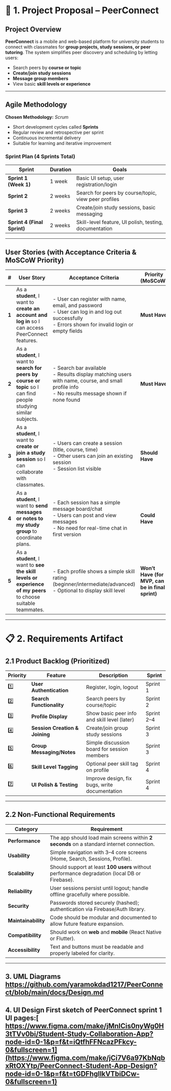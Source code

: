 # 📘 **1. Project Proposal – PeerConnect**

## **Project Overview**

**PeerConnect** is a mobile and web-based platform for university students to connect with classmates for **group projects, study sessions, or peer tutoring**.
The system simplifies peer discovery and scheduling by letting users:

* Search peers by **course or topic**
* **Create/join study sessions**
* **Message group members**
* View basic **skill levels or experience**



---

## **Agile Methodology**

**Chosen Methodology:** *Scrum*

* Short development cycles called **Sprints**
* Regular review and retrospective per sprint
* Continuous incremental delivery
* Suitable for learning and iterative improvement

### **Sprint Plan (4 Sprints Total)**

| Sprint                      | Duration | Goals                                                  |
| --------------------------- | -------- | ------------------------------------------------------ |
| **Sprint 1 (Week 1)**       | 1 week   | Basic UI setup, user registration/login                |
| **Sprint 2**                | 2 weeks  | Search for peers by course/topic, view peer profiles   |
| **Sprint 3**                | 2 weeks  | Create/join study sessions, basic messaging            |
| **Sprint 4 (Final Sprint)** | 2 weeks  | Skill-level feature, UI polish, testing, documentation |

---

## **User Stories (with Acceptance Criteria & MoSCoW Priority)**

| #     | User Story                                                                                                          | Acceptance Criteria                                                                                                                                  | Priority (MoSCoW)                                |
| ----- | ------------------------------------------------------------------------------------------------------------------- | ---------------------------------------------------------------------------------------------------------------------------------------------------- | ------------------------------------------------ |
| **1** | As a **student**, I want to **create an account and log in** so I can access PeerConnect features.                  | - User can register with name, email, and password<br>- User can log in and log out successfully<br>- Errors shown for invalid login or empty fields | **Must Have**                                    |
| **2** | As a **student**, I want to **search for peers by course or topic** so I can find people studying similar subjects. | - Search bar available<br>- Results display matching users with name, course, and small profile info<br>- No results message shown if none found     | **Must Have**                                    |
| **3** | As a **student**, I want to **create or join a study session** so I can collaborate with classmates.                | - Users can create a session (title, course, time)<br>- Other users can join an existing session<br>- Session list visible                           | **Should Have**                                  |
| **4** | As a **student**, I want to **send messages or notes to my study group** to coordinate plans.                       | - Each session has a simple message board/chat<br>- Users can post and view messages<br>- No need for real-time chat in first version                | **Could Have**                                   |
| **5** | As a **student**, I want to **see the skill levels or experience of my peers** to choose suitable teammates.        | - Each profile shows a simple skill rating (beginner/intermediate/advanced)<br>- Optional to display skill level                                     | **Won’t Have (for MVP, can be in final sprint)** |

---

# 📋 **2. Requirements Artifact**

## **2.1 Product Backlog (Prioritized)**

| Priority | Feature                        | Description                                   | Sprint     |
| -------- | ------------------------------ | --------------------------------------------- | ---------- |
| 1️⃣      | **User Authentication**        | Register, login, logout                       | Sprint 1   |
| 2️⃣      | **Search Functionality**       | Search peers by course/topic                  | Sprint 2   |
| 3️⃣      | **Profile Display**            | Show basic peer info and skill level (later)  | Sprint 2–4 |
| 4️⃣      | **Session Creation & Joining** | Create/join group study sessions              | Sprint 3   |
| 5️⃣      | **Group Messaging/Notes**      | Simple discussion board for session members   | Sprint 3   |
| 6️⃣      | **Skill Level Tagging**        | Optional peer skill tag on profile            | Sprint 4   |
| 7️⃣      | **UI Polish & Testing**        | Improve design, fix bugs, write documentation | Sprint 4   |

---

## **2.2 Non-Functional Requirements**

| Category            | Requirement                                                                                   |
| ------------------- | --------------------------------------------------------------------------------------------- |
| **Performance**     | The app should load main screens within **2 seconds** on a standard internet connection.      |
| **Usability**       | Simple navigation with 3–4 core screens (Home, Search, Sessions, Profile).                    |
| **Scalability**     | Should support at least **100 users** without performance degradation (local DB or Firebase). |
| **Reliability**     | User sessions persist until logout; handle offline gracefully where possible.                 |
| **Security**        | Passwords stored securely (hashed); authentication via Firebase/Auth library.                 |
| **Maintainability** | Code should be modular and documented to allow future feature expansion.                      |
| **Compatibility**   | Should work on **web** and **mobile** (React Native or Flutter).                              |
| **Accessibility**   | Text and buttons must be readable and properly labeled for clarity.                           |


---

**3. UML Diagrams**
https://github.com/yaramokdad1217/PeerConnect/blob/main/docs/Design.md
---

**4. UI Design**
First sketch of PeerConnect sprint 1 UI pages:[ https://www.figma.com/make/jMnICis0nyWg0H3tTVv0bi/Student-Study-Collaboration-App?node-id=0-1&p=f&t=iQtfhFFNcazPFkcy-0&fullscreen=1](https://www.figma.com/make/jCi7V6a97KbNqbxRtOXYtp/PeerConnect-Student-App-Design?node-id=0-1&p=f&t=tGDFhgIlkVTbiDCw-0&fullscreen=1)
---

